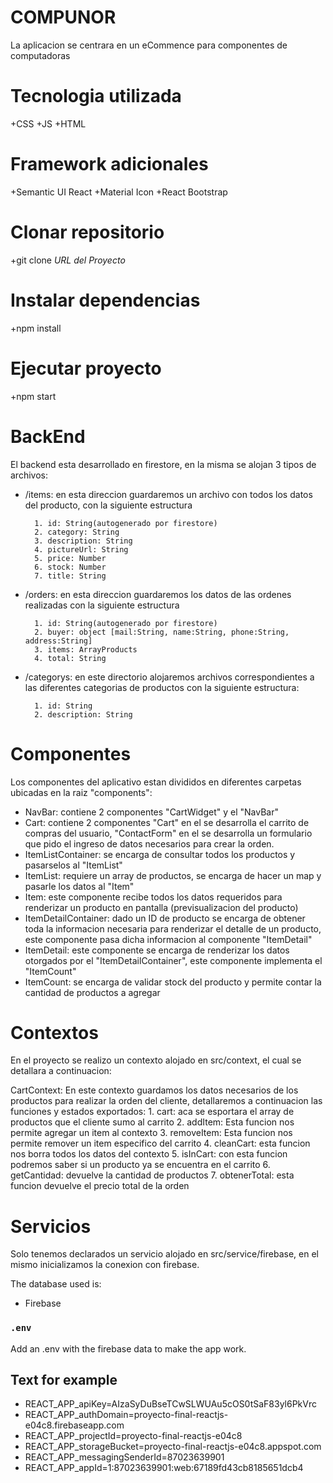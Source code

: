 # COMPUNOR
La aplicacion se centrara en un eCommence para componentes de computadoras
# Tecnologia utilizada
+CSS
+JS
+HTML
# Framework adicionales
+Semantic UI React
+Material Icon
+React Bootstrap
# Clonar repositorio
+git clone *URL del Proyecto*
# Instalar dependencias
+npm install
# Ejecutar proyecto
+npm start
# BackEnd
El backend esta desarrollado en firestore, en la misma se alojan 3 tipos de archivos:
- /items: en esta direccion guardaremos un archivo con todos los 	datos del producto, con la siguiente estructura

		1. id: String(autogenerado por firestore)
		2. category: String
		3. description: String
		4. pictureUrl: String
		5. price: Number
		6. stock: Number
		7. title: String

- /orders: en esta direccion guardaremos los datos de las ordenes realizadas con la siguiente estructura

		1. id: String(autogenerado por firestore)
		2. buyer: object [mail:String, name:String, phone:String, address:String]
		3. items: ArrayProducts
		4. total: String

- /categorys: en este directorio alojaremos archivos correspondientes a las diferentes categorias de productos con la siguiente estructura:

		1. id: String
		2. description: String

# Componentes
Los componentes del aplicativo estan divididos en diferentes carpetas ubicadas en la raiz "components":
- NavBar: contiene 2 componentes "CartWidget" y el "NavBar"
- Cart: contiene 2 componentes "Cart" en el se desarrolla el carrito de compras del usuario, "ContactForm" en el se desarrolla un formulario que pido el ingreso de datos necesarios para crear la orden.
- ItemListContainer: se encarga de consultar todos los productos y pasarselos al "ItemList"
- ItemList: requiere un array de productos, se encarga de hacer un map y pasarle los datos al "Item"
- Item: este componente recibe todos los datos requeridos para renderizar un producto en pantalla (previsualizacion del producto)
- ItemDetailContainer: dado un ID de producto se encarga de obtener toda la informacion necesaria para renderizar el detalle de un producto, este componente pasa dicha informacion al componente "ItemDetail"
- ItemDetail: este componente se encarga de renderizar los datos otorgados por el "ItemDetailContainer", este componente implementa el "ItemCount"
- ItemCount: se encarga de validar stock del producto y permite contar la cantidad de productos a agregar
# Contextos
En el proyecto se realizo un contexto alojado en src/context, el cual se detallara a continuacion:

 CartContext: En este contexto guardamos los datos necesarios de los productos para realizar la orden del cliente, detallaremos a continuacion las funciones y estados exportados:
		1. cart: aca se esportara el array de productos que el cliente sumo al carrito
		2. addItem: Esta funcion nos permite agregar un item al contexto
		3. removeItem: Esta funcion nos permite remover un item especifico del carrito
		4. cleanCart: esta funcion nos borra todos los datos del contexto
		5. isInCart: con esta funcion podremos saber si un producto ya se encuentra en el carrito
		6. getCantidad: devuelve la cantidad de productos 
		7. obtenerTotal: esta funcion devuelve el precio total de la orden
				
		
# Servicios
Solo tenemos declarados un servicio alojado en src/service/firebase, en el mismo inicializamos la conexion con firebase.

The database used is:

- Firebase

### `.env`

Add an .env with the firebase data to make the app work.

## Text for example

-   REACT_APP_apiKey=AIzaSyDuBseTCwSLWUAu5cOS0tSaF83yl6PkVrc
-   REACT_APP_authDomain=proyecto-final-reactjs-e04c8.firebaseapp.com
-   REACT_APP_projectId=proyecto-final-reactjs-e04c8
-   REACT_APP_storageBucket=proyecto-final-reactjs-e04c8.appspot.com
-   REACT_APP_messagingSenderId=87023639901
-   REACT_APP_appId=1:87023639901:web:67189fd43cb8185651dcb4